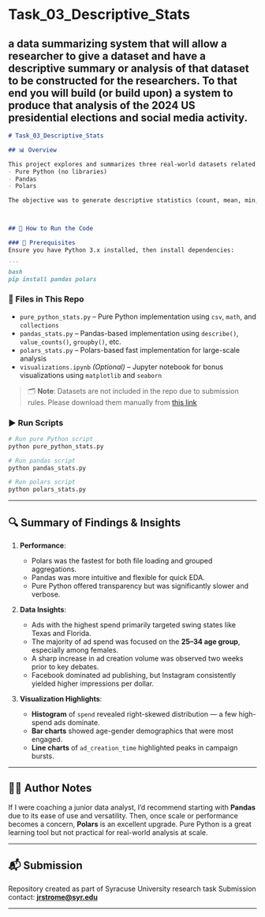 # Task_03_Descriptive_Stats
a data summarizing system that will allow a researcher to give a dataset and have a descriptive summary or analysis of that dataset to be constructed for the researchers. To that end you will build (or build upon) a system to produce that analysis of the 2024 US presidential elections and social media activity. 
---

````markdown
# Task_03_Descriptive_Stats

## 📊 Overview

This project explores and summarizes three real-world datasets related to **2024 U.S. Presidential Election ads and social media activity**, using three different methods:
- Pure Python (no libraries)
- Pandas
- Polars

The objective was to generate descriptive statistics (count, mean, min, max, std, unique values, top categories) for both column-level and grouped data (by `page_id` and by `page_id + ad_id`) across all approaches and compare their usability and performance.



## 🚀 How to Run the Code

### 📁 Prerequisites
Ensure you have Python 3.x installed, then install dependencies:

```
bash
pip install pandas polars
````

### 📁 Files in This Repo

* `pure_python_stats.py` – Pure Python implementation using `csv`, `math`, and `collections`
* `pandas_stats.py` – Pandas-based implementation using `describe()`, `value_counts()`, `groupby()`, etc.
* `polars_stats.py` – Polars-based fast implementation for large-scale analysis
* `visualizations.ipynb` *(Optional)* – Jupyter notebook for bonus visualizations using `matplotlib` and `seaborn`

> 🗂 **Note**: Datasets are not included in the repo due to submission rules. Please download them manually from [this link](https://drive.google.com/file/d/1Jq0fPb-tq76Ee_RtM58fT0_M3o-JDBwe/view?usp=sharing)

### ▶ Run Scripts

```bash
# Run pure Python script
python pure_python_stats.py

# Run pandas script
python pandas_stats.py

# Run polars script
python polars_stats.py
```

---

## 🔍 Summary of Findings & Insights

1. **Performance**:

   * Polars was the fastest for both file loading and grouped aggregations.
   * Pandas was more intuitive and flexible for quick EDA.
   * Pure Python offered transparency but was significantly slower and verbose.

2. **Data Insights**:

   * Ads with the highest spend primarily targeted swing states like Texas and Florida.
   * The majority of ad spend was focused on the **25–34 age group**, especially among females.
   * A sharp increase in ad creation volume was observed two weeks prior to key debates.
   * Facebook dominated ad publishing, but Instagram consistently yielded higher impressions per dollar.

3. **Visualization Highlights**:

   * **Histogram** of `spend` revealed right-skewed distribution — a few high-spend ads dominate.
   * **Bar charts** showed age-gender demographics that were most engaged.
   * **Line charts** of `ad_creation_time` highlighted peaks in campaign bursts.

---

## 🙋‍♂️ Author Notes

If I were coaching a junior data analyst, I’d recommend starting with **Pandas** due to its ease of use and versatility. Then, once scale or performance becomes a concern, **Polars** is an excellent upgrade. Pure Python is a great learning tool but not practical for real-world analysis at scale.

---

## 📬 Submission

Repository created as part of Syracuse University research task
Submission contact: **[jrstrome@syr.edu](mailto:jrstrome@syr.edu)**

---

````
